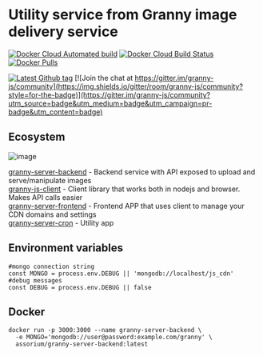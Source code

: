 # Utility service from Granny image delivery service

[![Docker Cloud Automated build](https://img.shields.io/docker/cloud/automated/assorium/granny-server-cron?style=for-the-badge "Docker Cloud Automated build")](https://hub.docker.com/r/assorium/granny-server-cron "Docker Cloud Automated build")
[![Docker Cloud Build Status](https://img.shields.io/docker/cloud/build/assorium/granny-server-cron?style=for-the-badge "Docker Cloud Build Status")](https://hub.docker.com/r/assorium/granny-server-cron "Docker Cloud Build Status")
[![Docker Pulls](https://img.shields.io/docker/pulls/assorium/granny-server-cron?style=for-the-badge "Docker Pulls")](https://hub.docker.com/r/assorium/granny-server-cron "Docker Pulls")  <br/>

[![Latest Github tag](https://img.shields.io/github/v/tag/mrspartak/granny-server-cron?sort=date&style=for-the-badge "Latest Github tag")](https://github.com/mrspartak/granny-server-cron/releases "Latest Github tag")
[![Join the chat at https://gitter.im/granny-js/community](https://img.shields.io/gitter/room/granny-js/community?style=for-the-badge)](https://gitter.im/granny-js/community?utm_source=badge&utm_medium=badge&utm_campaign=pr-badge&utm_content=badge)

## Ecosystem
![image](https://user-images.githubusercontent.com/993910/74678258-8f250380-51cb-11ea-9b5e-1640e713380e.PNG)

[granny-server-backend](https://github.com/mrspartak/granny-server-backend "granny-server-backend") - Backend service with API exposed to upload and serve/manipulate images  
[granny-js-client](https://github.com/mrspartak/granny-js-client "granny-js-client") - Client library that works both in nodejs and browser. Makes API calls easier  
[granny-server-frontend](https://github.com/mrspartak/granny-server-frontend "granny-server-frontend") - Frontend APP that uses client to manage your CDN domains and settings  
[granny-server-cron](https://github.com/mrspartak/granny-server-cron "granny-server-cron") - Utility app  



## Environment variables
    #mongo connection string
    const MONGO = process.env.DEBUG || 'mongodb://localhost/js_cdn'
    #debug messages
    const DEBUG = process.env.DEBUG || false
    
## Docker
```
docker run -p 3000:3000 --name granny-server-backend \
  -e MONGO='mongodb://user@password:example.com/granny' \
  assorium/granny-server-backend:latest
```
